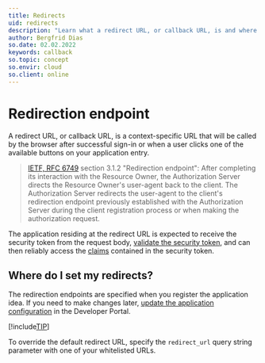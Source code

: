 ```yaml
---
title: Redirects
uid: redirects
description: "Learn what a redirect URL, or callback URL, is and where to set it."
author: Bergfrid Dias
so.date: 02.02.2022
keywords: callback
so.topic: concept
so.envir: cloud
so.client: online
---
```


# Redirection endpoint

A redirect URL, or callback URL, is a context-specific URL that will be called by the browser after successful sign-in or when a user clicks one of the available buttons on your application entry.

> [IETF, RFC 6749][1] section 3.1.2 "Redirection endpoint": After completing its interaction with the Resource Owner, the Authorization Server directs the Resource Owner's user-agent back to the client. The Authorization Server redirects the user-agent to the client's redirection endpoint previously established with the Authorization Server during the client registration process or when making the authorization request.

The application residing at the redirect URL is expected to receive the security token from the request body, [validate the security token][2], and can then reliably access the [claims][3] contained in the security token.

## Where do I set my redirects?

The redirection endpoints are specified when you register the application idea. If you need to make changes later, [update the application configuration][4] in the Developer Portal.

[!include[TIP](../includes/tip-regex-urls.md)]

To override the default redirect URL, specify the `redirect_url` query string parameter with one of your whitelisted URLs.

<!-- Referenced links -->
[1]: https://tools.ietf.org/html/rfc6749#section-3.1.2
[2]: ../../api/authentication/online/validate-security-tokens.md
[3]: ../../api/authentication/online/index.md
[4]: ../../developer-portal/security/cors-and-redirection-urls.md
